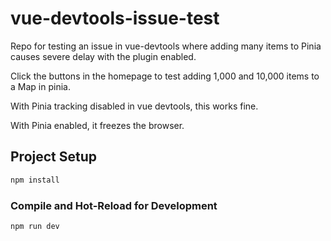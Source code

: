 # vue-devtools-issue-test

Repo for testing an issue in vue-devtools where adding many items to Pinia causes severe delay with the plugin enabled.

Click the buttons in the homepage to test adding 1,000 and 10,000 items to a Map in pinia.

With Pinia tracking disabled in vue devtools, this works fine.

With Pinia enabled, it freezes the browser.

## Project Setup

```sh
npm install
```

### Compile and Hot-Reload for Development

```sh
npm run dev
```
